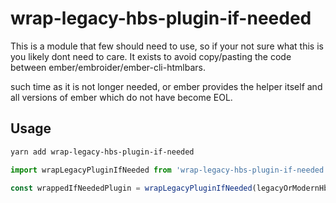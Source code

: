 # wrap-legacy-hbs-plugin-if-needed

This is a module that few should need to use, so if your not sure what this is
you likely dont need to care. It exists to avoid copy/pasting the code between
ember/embroider/ember-cli-htmlbars.

such time as it is not longer needed, or ember provides the helper itself and
all versions of ember which do not have become EOL.

 
## Usage

```sh
yarn add wrap-legacy-hbs-plugin-if-needed
```

```js
import wrapLegacyPluginIfNeeded from 'wrap-legacy-hbs-plugin-if-needed';

const wrappedIfNeededPlugin = wrapLegacyPluginIfNeeded(legacyOrModernHbsPlugin)
```
